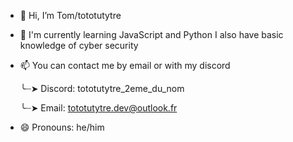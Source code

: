 - 👋 Hi, I’m Tom/tototutytre
- 🌱 I'm currently learning JavaScript and Python
      I also have basic knowledge of cyber security
- 📫 You can contact me by email or with my discord

  ╰┈➤ Discord: tototutytre_2eme_du_nom

  ╰┈➤ Email: tototutytre.dev@outlook.fr
- 😄 Pronouns: he/him
